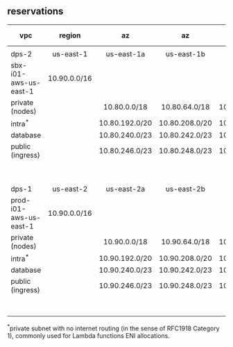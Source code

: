 ## reservations
| vpc                     | region          | az                | az                | az                | total IPs |
|-------------------------|:---------------:|:-----------------:|:-----------------:|:-----------------:|:---------:|
|                         |                 |                   |                   |                   |           |
| dps-2                   | us-east-1       | us-east-1a        |   us-east-1b      |  us-east-1c       |           |
| sbx-i01-aws-us-east-1   | 10.90.0.0/16    |                   |                   |                   |           |
| private  (nodes)        |                 | 10.80.0.0/18      | 10.80.64.0/18     | 10.80.128.0/18    | 49,146    |
| intra<sup>*</sup>       |                 | 10.80.192.0/20    | 10.80.208.0/20    | 10.80.224.0/20    | 12,282    |
| database                |                 | 10.80.240.0/23    | 10.80.242.0/23    | 10.80.244.0/23    | 1,530     |
| public   (ingress)      |                 | 10.80.246.0/23    | 10.80.248.0/23    | 10.80.250.0/23    | 1,530     |
|                         |                 |                   |                   | unallocated addr  | 1047      |
|                         |                 |                   |                   |                   |           |
| dps-1                   | us-east-2       | us-east-2a        |   us-east-2b      |  us-east-2c       |           |
| prod-i01-aws-us-east-1  | 10.90.0.0/16    |                   |                   |                   |           |
| private (nodes)         |                 | 10.90.0.0/18      | 10.90.64.0/18     | 10.90.128.0/18    | 49,146    |
| intra<sup>*</sup>       |                 | 10.90.192.0/20    | 10.90.208.0/20    | 10.90.224.0/20    | 12,282    |
| database                |                 | 10.90.240.0/23    | 10.90.242.0/23    | 10.90.244.0/23    | 1,530     |
| public   (ingress)      |                 | 10.90.246.0/23    | 10.90.248.0/23    | 10.90.250.0/23    | 1,530     |
|                         |                 |                   |                   | unallocated addr  | 1047      |

<sup>*</sup>private subnet with no internet routing (in the sense of RFC1918 Category 1), commonly used for Lambda functions ENI allocations.
